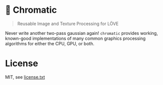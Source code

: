 # 🎨 Chromatic

> Reusable Image and Texture Processing for LÖVE

Never write another two-pass gaussian again! `chromatic` provides working, known-good implementations of many common graphics processing algorithms for either the CPU, GPU, or both.

# License

MIT, see [license.txt](./license.txt)

